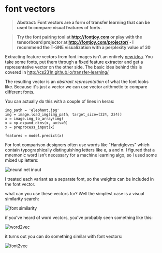 # font vectors

>**Abstract: Font vectors are a form of transfer learning that can be used to compare visual features of fonts.**

>**Try the font pairing tool at http://fontjoy.com or play with the tensorboard projector at http://fontjoy.com/projector/ - I recommend the T-SNE visualization with a perplexity value of 30**


Extracting feature vectors from font images isn't an entirely [new idea](https://medium.com/ideo-stories/organizing-the-world-of-fonts-with-ai-7d9e49ff2b25).
You take some fonts, put them through a fixed feature extractor and get a representative vector on the other side. The basic idea behind this is covered in http://cs231n.github.io/transfer-learning/

The resulting vector is an *abstract representation* of what the font looks like. Because it's just a vector we can use vector arithmetic to compare different fonts.

You can actually do this with a couple of lines in keras:

```
img_path = 'elephant.jpg'
img = image.load_img(img_path, target_size=(224, 224))
x = image.img_to_array(img)
x = np.expand_dims(x, axis=0)
x = preprocess_input(x)

features = model.predict(x)

```

For font comparison designers often use words like "Handgloves" which contain typographically distinguishing letters like e, a and n. I figured that a mnemonic word isn't necessary for a machine learning algo, so I used some mixed up letters:

![neural net input](http://fontjoy.com/github/input.png)

I treated each variant as a separate font, so the weights can be included in the font vector.

what can you use these vectors for? Well the simplest case is a visual similarity search:

![font similarity](http://fontjoy.com/github/similar.png)

if you've heard of word vectors, you've probably seen something like this:

![word2vec](http://fontjoy.com/github/word2vec.png)

it turns out you can do something similar with font vectors:

![font2vec](http://fontjoy.com/github/analogy1.png)

